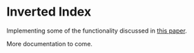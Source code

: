 # Inverted Index
Implementing some of the functionality discussed in [this paper](http://citeseerx.ist.psu.edu/viewdoc/download?doi=10.1.1.105.8844&rep=rep1&type=pdf).

More documentation to come.
